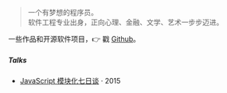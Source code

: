 > 一个有梦想的程序员。  
> 软件工程专业出身，正向心理、金融、文学、艺术一步步迈进。  




一些作品和开源软件项目，👉 戳 [Github](http://github.com/code-coder)。 


##### Talks


- [JavaScript 模块化七日谈][1] · 2015

[1]: //
